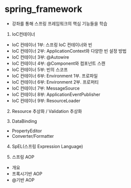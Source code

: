 # spring_framework
- 강좌를 통해 스프링 프레임워크의 핵심 기능들을 학습

1. IoC컨테이너
* IoC 컨테이너 1부: 스프링 IoC 컨테이너와 빈
* IoC 컨테이너 2부: ApplicationContext와 다양한 빈 설정 방법
* IoC 컨테이너 3부: @Autowire
* IoC 컨테이너 4부: @Component와 컴포넌트 스캔
* IoC 컨테이너 5부: 빈의 스코프
* IoC 컨테이너 6부: Environment 1부. 프로파일
* IoC 컨테이너 6부: Environment 2부. 프로퍼티
* IoC 컨테이너 7부: MessageSource
* IoC 컨테이너 8부: ApplicationEventPublisher
* IoC 컨테이너 9부: ResourceLoader
 
2. Resource 추상화 / Validation 추상화

3. DataBinding 
* PropertyEditor
* Converter/Formatter

4. SpEL(스프링 Expression Language)

5. 스프링 AOP
* 개요
* 프록시기반 AOP
* @기반 AOP